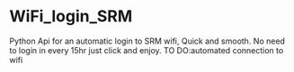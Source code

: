 # WiFi_login_SRM
Python Api for an automatic login to SRM wifi, Quick and smooth.
No need to login in every 15hr just click and enjoy.
TO DO:automated connection to wifi
